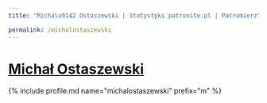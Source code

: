 ```yaml
---
title: "Micha\u0142 Ostaszewski | Statystyki patronite.pl | Patromierz"

permalink: /michalostaszewski
---
```


# [Michał Ostaszewski](https://patronite.pl/michalostaszewski)

{% include profile.md name="michalostaszewski" prefix="m" %}
